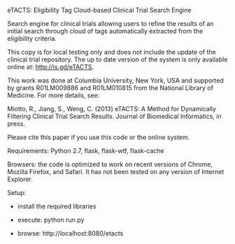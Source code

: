 eTACTS: Eligibility Tag Cloud-based Clinical Trial Search Engine

Search engine for clinical trials allowing users to refine the results of an initial search 
through cloud of tags automatically extracted from the eligibility criteria.

This copy is for local testing only and does not include the update of the clinical trial 
repository. The up to date version of the system is only available online at: http://is.gd/eTACTS.

This work was done at Columbia University, New York, USA and supported by grants R01LM009886 
and R01LM010815 from the National Library of Medicine. For more details, see:

Miotto, R., Jiang, S., Weng, C. (2013)
eTACTS: A Method for Dynamically Filtering Clinical Trial Search Results.
Journal of Biomedical Informatics, in press.

Please cite this paper if you use this code or the online system.

Requirements: Python 2.7, flask, flask-wtf, flask-cache

Browsers: the code is optimized to work on recent versions of Chrome, Mozilla Firefox, and 
Safari. It has not been tested on any version of Internet Explorer.

Setup:

- install the required libraries

- execute: python run.py

- browse: http://localhost:8080/etacts

